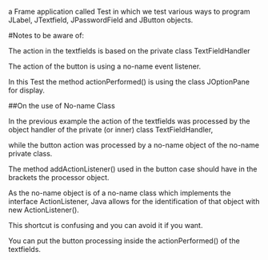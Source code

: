  a Frame application called Test in which we test various ways to program JLabel, JTextfield, JPasswordField and JButton objects.

#Notes to be aware of:

The action in the textfields is based on the private class TextFieldHandler

The action of the button is using a no-name event listener. 

In this Test the method actionPerformed() is using the class JOptionPane for display.

##On the use of No-name Class

In the previous example the action of the textfields  was processed by the object handler of the private (or inner) class TextFieldHandler,

while the button action was processed by a no-name object of the no-name private class.

The method addActionListener() used in the button case should have in the brackets the processor object.  

As the no-name object is of a no-name class which implements the interface ActionListener, Java allows for the identification of that object with new ActionListener(). 

This shortcut is confusing and you can avoid it if you want. 

You can put the button processing inside the actionPerformed() of the textfields.


